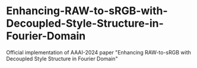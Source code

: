 # Enhancing-RAW-to-sRGB-with-Decoupled-Style-Structure-in-Fourier-Domain
Official implementation of AAAI-2024 paper "Enhancing RAW-to-sRGB with Decoupled Style Structure in Fourier Domain"
